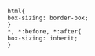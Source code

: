     html{
    box-sizing: border-box;
    }
    *, *:before, *:after{
    box-sizing: inherit;
    } 